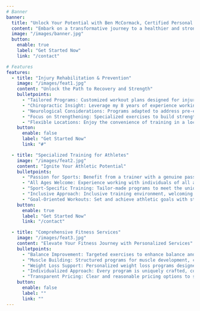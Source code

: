 ```yaml
---
# Banner
banner:
  title: "Unlock Your Potential with Ben McCormack, Certified Personal Trainer"
  content: "Embark on a transformative journey to a healthier and stronger you! 🏋️‍♂️ With a Bachelor's degree in Exercise Science and 8 years of experience working with chiropractic patients, I am thrilled to bring my expertise to the Wheeling area. As a Certified Personal Trainer I specialize in personalized training services and exercise classes, and now I'm ready to serve you in a location of your choice, even your own home!"
  image: "/images/banner.jpg"
  button:
    enable: true
    label: "Get Started Now"
    link: "/contact"

# Features
features:
  - title: "Injury Rehabilitation & Prevention"
    image: "/images/feat1.jpg"
    content: "Unlock the Path to Recovery and Strength"
    bulletpoints:
      - "Tailored Programs: Customized workout plans designed for injury rehabilitation and prevention."
      - "Chiropractic Insight: Leverage my 8 years of experience working with chiropractic patients for a holistic approach."
      - "Neurological Considerations: Programs adapted to address pre-existing neurological limitations for a safe and effective fitness journey."
      - "Focus on Strengthening: Specialized exercises to build strength and resilience, promoting overall well-being."
      - "Flexible Locations: Enjoy the convenience of training in a location of your choice, making fitness accessible."
    button:
      enable: false
      label: "Get Started Now"
      link: "#"

  - title: "Specialized Training for Athletes"
    image: "/images/feat2.jpg"
    content: "Ignite Your Athletic Potential"
    bulletpoints:
      - "Passion for Sports: Benefit from a trainer with a genuine passion for sports, enhancing your athletic performance."
      - "All Ages Welcome: Experience working with individuals of all ages, from adolescents to the elderly."
      - "Sport-Specific Training: Tailor-made programs to meet the unique needs of athletes, focusing on sport-specific training."
      - "Inclusive Approach: Inclusive training environment, welcoming men and women of diverse backgrounds and fitness levels."
      - "Goal-Oriented Workouts: Set and achieve athletic goals with structured and goal-oriented workout sessions."
    button:
      enable: true
      label: "Get Started Now"
      link: "/contact"

  - title: "Comprehensive Fitness Services"
    image: "/images/feat3.jpg"
    content: "Elevate Your Fitness Journey with Personalized Services"
    bulletpoints:
      - "Balance Improvement: Targeted exercises to enhance balance and stability for better functional movement."
      - "Muscle Building: Structured programs for muscle development, catering to individuals with various fitness objectives."
      - "Weight Loss Support: Personalized weight loss programs designed to meet your individual goals."
      - "Individualized Approach: Every program is uniquely crafted, considering your specific needs and preferences."
      - "Transparent Pricing: Clear and reasonable pricing options to suit your budget and fitness aspirations."
    button:
      enable: false
      label: ""
      link: ""
---
```

